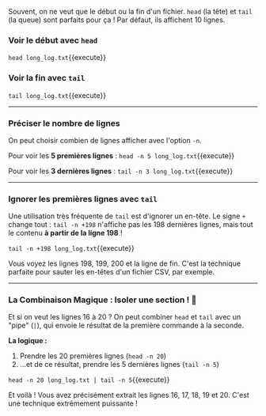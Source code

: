 Souvent, on ne veut que le début ou la fin d'un fichier. `head` (la tête) et `tail` (la queue) sont parfaits pour ça ! Par défaut, ils affichent 10 lignes.

### Voir le début avec `head`

`head long_log.txt`{{execute}}

### Voir la fin avec `tail`

`tail long_log.txt`{{execute}}

---

### Préciser le nombre de lignes

On peut choisir combien de lignes afficher avec l'option `-n`.

Pour voir les **5 premières lignes** :
`head -n 5 long_log.txt`{{execute}}

Pour voir les **3 dernières lignes** :
`tail -n 3 long_log.txt`{{execute}}

---

### Ignorer les premières lignes avec `tail`

Une utilisation très fréquente de `tail` est d'ignorer un en-tête. Le signe `+` change tout : `tail -n +198` n'affiche pas les 198 dernières lignes, mais tout le contenu **à partir de la ligne 198** !

`tail -n +198 long_log.txt`{{execute}}

Vous voyez les lignes 198, 199, 200 et la ligne de fin. C'est la technique parfaite pour sauter les en-têtes d'un fichier CSV, par exemple.

---

### La Combinaison Magique : Isoler une section ! 🚀

Et si on veut les lignes 16 à 20 ? On peut combiner `head` et `tail` avec un "pipe" (`|`), qui envoie le résultat de la première commande à la seconde.

**La logique :**
1.  Prendre les 20 premières lignes (`head -n 20`)
2.  ...et de ce résultat, prendre les 5 dernières lignes (`tail -n 5`)

`head -n 20 long_log.txt | tail -n 5`{{execute}}

Et voilà ! Vous avez précisément extrait les lignes 16, 17, 18, 19 et 20. C'est une technique extrêmement puissante !